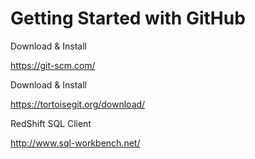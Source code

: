 # Getting Started with GitHub


Download & Install

https://git-scm.com/

Download & Install

https://tortoisegit.org/download/

RedShift SQL Client

http://www.sql-workbench.net/


